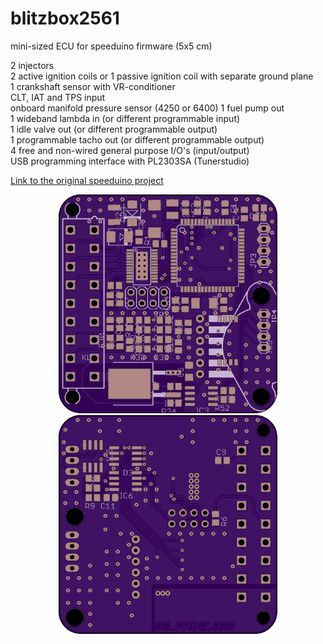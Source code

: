 # blitzbox2561
mini-sized ECU for speeduino firmware (5x5 cm)

2 injectors<br/>
2 active ignition coils or 1 passive ignition coil with separate ground plane<br/>
1 crankshaft sensor with VR-conditioner<br/>
CLT, IAT and TPS input<br/>
onboard manifold pressure sensor (4250 or 6400)
1 fuel pump out<br/>
1 wideband lambda in (or different programmable input)<br/>
1 idle valve out (or different programmable output)<br/>
1 programmable tacho out (or different programmable output)<br/>
4 free and non-wired general purpose I/O's (input/output)<br/>
USB programming interface with PL2303SA (Tunerstudio)


[Link to the original speeduino project](https://www.speeduino.com "speeduino homepage")


<p align="center">
  <img src="hardware/top.png" width="350" title="Top Side">
  <img src="hardware/bottom.png" width="350" alt="accessibility text">
</p>
